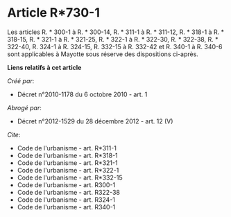 # Article R*730-1

Les articles R. * 300-1 à R. * 300-14, R. * 311-1 à R. * 311-12, R. * 318-1 à R. * 318-15, R. * 321-1 à R. * 321-25, R. *
322-1 à R. * 322-30, R. * 322-38, R. * 322-40, R. 324-1 à R. 324-15, R. 332-15 à R. 332-42 et R. 340-1 à R. 340-6 sont
applicables à Mayotte sous réserve des dispositions ci-après.

**Liens relatifs à cet article**

_Créé par_:

  - Décret n°2010-1178 du 6 octobre 2010 - art. 1

_Abrogé par_:

  - Décret n°2012-1529 du 28 décembre 2012 - art. 12 (V)

_Cite_:

  - Code de l'urbanisme - art. R*311-1
  - Code de l'urbanisme - art. R*318-1
  - Code de l'urbanisme - art. R*321-1
  - Code de l'urbanisme - art. R*322-1
  - Code de l'urbanisme - art. R*332-15
  - Code de l'urbanisme - art. R300-1
  - Code de l'urbanisme - art. R322-38
  - Code de l'urbanisme - art. R324-1
  - Code de l'urbanisme - art. R340-1
